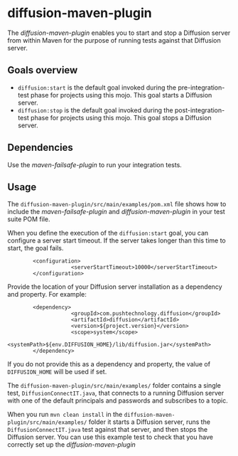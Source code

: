 # diffusion-maven-plugin

The _diffusion-maven-plugin_ enables you to start and stop a Diffusion server from within Maven for the purpose of running tests against that Diffusion server.

## Goals overview

* `diffusion:start` is the default goal invoked during the pre-integration-test phase for projects using this mojo. This goal starts a Diffusion server.
* `diffusion:stop` is the default goal invoked during the post-integration-test phase for projects using this mojo. This goal stops a Diffusion server.

## Dependencies

Use the _maven-failsafe-plugin_ to run your integration tests.

## Usage

The `diffusion-maven-plugin/src/main/examples/pom.xml` file shows how to include the _maven-failsafe-plugin_ and _diffusion-maven-plugin_ in your test suite POM file.

When you define the execution of the `diffusion:start` goal, you can configure a server start timeout. If the server takes longer than this time to start, the goal fails.

            <configuration>
                        <serverStartTimeout>10000</serverStartTimeout>
            </configuration>

Provide the location of your Diffusion server installation as a dependency and property. For example:

            <dependency>
                        <groupId>com.pushtechnology.diffusion</groupId>
                        <artifactId>diffusion</artifactId>
                        <version>${project.version}</version>
                        <scope>system</scope>
                        <systemPath>${env.DIFFUSION_HOME}/lib/diffusion.jar</systemPath>
            </dependency>

If you do not provide this as a dependency and property, the value of `DIFFUSION_HOME` will be used if set.

The `diffusion-maven-plugin/src/main/examples/` folder contains a single test, `DiffusionConnectIT.java`, that connects to a running Diffusion server with one of the default principals and passwords and subscribes to a topic. 

When you run `mvn clean install` in the `diffusion-maven-plugin/src/main/examples/` folder it starts a Diffusion server, runs the `DiffusionConnectIT.java` test against that server, and then stops the Diffusion server. You can use this example test to check that you have correctly set up the _diffusion-maven-plugin_
